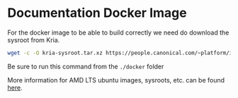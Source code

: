 # Documentation Docker Image

For the docker image to be able to build correctly we need do download the sysroot from Kria.

```bash
wget -c -O kria-sysroot.tar.xz https://people.canonical.com/~platform/images/xilinx/kria24-ubuntu-22.04/iot-limerick-kria-classic-server-2204-classic-22.04-kd05-20240223-170-sysroot.tar.xz
```

Be sure to run this command from the `./docker` folder

More information for AMD LTS ubuntu images, sysroots, etc. can be found [here](https://ubuntu.com/download/amd).